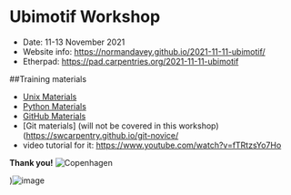 # Ubimotif Workshop

* Date: 11-13 November 2021
* Website info: https://normandavey.github.io/2021-11-11-ubimotif/
* Etherpad: https://pad.carpentries.org/2021-11-11-ubimotif

##Training materials

- [Unix Materials](https://swcarpentry.github.io/shell-novice/)
- [Python Materials](https://idpfun.github.io/IDP_Python/)
- [GitHub Materials](https://malvikasharan.github.io/developing_collaborative_document/)
- [Git materials] (will not be covered in this workshop)(https://swcarpentry.github.io/git-novice/ 
- video tutorial for it: https://www.youtube.com/watch?v=fTRtzsYo7Ho

**Thank you!**
![Copenhagen](https://user-images.githubusercontent.com/94084363/141475907-1a71b335-a417-4fa9-b32d-84726968a07f.png)

)![image](https://user-images.githubusercontent.com/94084363/141475696-a6c2ebc2-d042-415f-ac8d-1ef48836bbb5.png)


